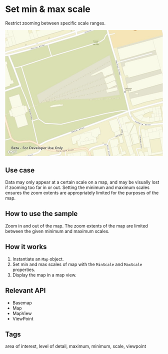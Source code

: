 # Set min & max scale

Restrict zooming between specific scale ranges.

![Image of min max scale](SetMinMaxScale.jpg)

## Use case

Data may only appear at a certain scale on a map, and may be visually lost if zooming too far in or out. Setting the minimum and maximum scales ensures the zoom extents are appropriately limited for the purposes of the map.

## How to use the sample

Zoom in and out of the map. The zoom extents of the map are limited between the given minimum and maximum scales.

## How it works

1. Instantiate an `Map` object.
2. Set min and max scales of map with the `MinScale` and `MaxScale` properties.
3. Display the map in a map view.

## Relevant API

* Basemap
* Map
* MapView
* ViewPoint

## Tags

area of interest, level of detail, maximum, minimum, scale, viewpoint
